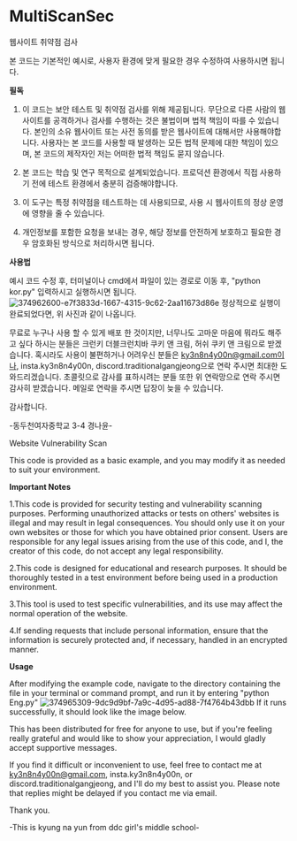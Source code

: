 # MultiScanSec

웹사이트 취약점 검사

본 코드는 기본적인 예시로, 사용자 환경에 맞게 필요한 경우 수정하여 사용하시면 됩니다.

**필독**
1. 이 코드는 보안 테스트 및 취약점 검사를 위해 제공됩니다. 무단으로 다른 사람의 웹사이트를 공격하거나 검사를 수행하는 것은 불법이며 법적 책임이 따를 수 있습니다. 본인의 소유 웹사이트 또는 사전 동의를 받은 웹사이트에 대해서만 사용해야합니다. 사용자는 본 코드를 사용할 때 발생하는 모든 법적 문제에 대한 책임이 있으며, 본 코드의 제작자인 저는 어떠한 법적 책임도 묻지 않습니다.

2. 본 코드는 학습 및 연구 목적으로 설계되었습니다. 프로덕션 환경에서 직접 사용하기 전에 테스트 환경에서 충분히 검증해야합니다.

3. 이 도구는 특정 취약점을 테스트하는 데 사용되므로, 사용 시 웹사이트의 정상 운영에 영향을 줄 수 있습니다.
  
4. 개인정보를 포함한 요청을 보내는 경우, 해당 정보를 안전하게 보호하고 필요한 경우 암호화된 방식으로 처리하시면 됩니다.

**사용법**

예시 코드 수정 후, 터미널이나 cmd에서 파일이 있는 경로로 이동 후, "python kor.py" 입력하시고 실행하시면 됩니다.
![374962600-e7f3833d-1667-4315-9c62-2aa11673d86e](https://github.com/user-attachments/assets/ee68bbc4-5c9b-41c8-94d9-7a2f3df606e5)
정상적으로 실행이 완료되었다면, 위 사진과 같이 나옵니다.

무료로 누구나 사용 할 수 있게 배포 한 것이지만, 너무나도 고마운 마음에 뭐라도 해주고 싶다 하시는 분들은 크런키 더블크런치바 쿠키 앤 크림, 허쉬 쿠키 앤 크림으로 받겠습니다.
혹시라도 사용이 불편하거나 어려우신 분들은 ky3n8n4y00n@gmail.com이나, insta.ky3n8n4y00n, discord.traditionalgangjeong으로 연락 주시면 최대한 도와드리겠습니다.
초콜릿으로 감사를 표하시려는 분들 또한 위 연락망으로 연락 주시면 감사히 받겠습니다.
메일로 연락을 주시면 답장이 늦을 수 있습니다.

감사합니다.

-동두천여자중학교 3-4 경나윤-

Website Vulnerability Scan 

This code is provided as a basic example, and you may modify it as needed to suit your environment.

**Important Notes**

1.This code is provided for security testing and vulnerability scanning purposes. Performing unauthorized attacks or tests on others' websites is illegal and may result in legal consequences. You should only use it on your own websites or those for which you have obtained prior consent. Users are responsible for any legal issues arising from the use of this code, and I, the creator of this code, do not accept any legal responsibility.

2.This code is designed for educational and research purposes. It should be thoroughly tested in a test environment before being used in a production environment.

3.This tool is used to test specific vulnerabilities, and its use may affect the normal operation of the website.

4.If sending requests that include personal information, ensure that the information is securely protected and, if necessary, handled in an encrypted manner.

**Usage**

After modifying the example code, navigate to the directory containing the file in your terminal or command prompt, and run it by entering "python Eng.py"
![374965309-9dc9d9bf-7a9c-4d95-ad88-7f4764b43dbb](https://github.com/user-attachments/assets/b37cc085-68a7-4a6a-92c0-7943f31a7393)
If it runs successfully, it should look like the image below.

This has been distributed for free for anyone to use, but if you're feeling really grateful and would like to show your appreciation, I would gladly accept supportive messages.

If you find it difficult or inconvenient to use, feel free to contact me at ky3n8n4y00n@gmail.com, insta.ky3n8n4y00n, or discord.traditionalgangjeong, and I'll do my best to assist you. Please note that replies might be delayed if you contact me via email.

Thank you.

-This is kyung na yun from ddc girl's middle school-
